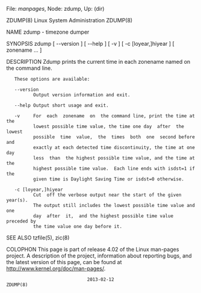 File: *manpages*,  Node: zdump,  Up: (dir)

ZDUMP(8)                  Linux System Administration                 ZDUMP(8)



NAME
       zdump - timezone dumper

SYNOPSIS
       zdump [ --version ] [ --help ] [ -v ] [ -c [loyear,]hiyear ] [ zonename
       ... ]

DESCRIPTION
       Zdump prints the current time in each zonename  named  on  the  command
       line.

       These options are available:

       --version
              Output version information and exit.

       --help Output short usage and exit.

       -v     For  each  zonename  on  the command line, print the time at the
              lowest possible time value, the time one day  after  the  lowest
              possible  time  value,  the  times  both  one  second before and
              exactly at each detected time discontinuity, the time at one day
              less  than  the highest possible time value, and the time at the
              highest possible time value.  Each line ends with isdst=1 if the
              given time is Daylight Saving Time or isdst=0 otherwise.

       -c [loyear,]hiyear
              Cut  off the verbose output near the start of the given year(s).
              The output still includes the lowest possible time value and one
              day  after  it,  and the highest possible time value preceded by
              the time value one day before it.

SEE ALSO
       tzfile(5), zic(8)

COLOPHON
       This page is part of release 4.02 of the Linux  man-pages  project.   A
       description  of  the project, information about reporting bugs, and the
       latest    version    of    this    page,    can     be     found     at
       http://www.kernel.org/doc/man-pages/.



                                  2013-02-12                          ZDUMP(8)

